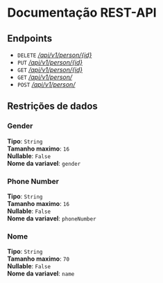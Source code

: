 # Documentação REST-API

## Endpoints
- `DELETE` [*/api/v1/person/{id}*](exemplos/DELETE.md)
- `PUT` [*/api/v1/person/{id}* ](exemplos/PUT.md)
- `GET` [*/api/v1/person/{id}*](exemplos/GET.md)
- `GET` [*/api/v1/person/*](exemplos/GET.md)
- `POST` [*/api/v1/person/*](exemplos/POST.md)

## Restrições de dados
### Gender
**Tipo**: `String` \
**Tamanho maximo**: `16` \
**Nullable**: `False` \
**Nome da variavel**: `gender`
### Phone Number
**Tipo**: `String` \
**Tamanho maximo**: `16` \
**Nullable**: `False` \
**Nome da variavel**: `phoneNumber`
### Nome
**Tipo**: `String` \
**Tamanho maximo**: `70` \
**Nullable**: `False` \
**Nome da variavel**: `name`

